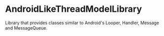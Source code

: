 AndroidLikeThreadModelLibrary
=============================

Library that provides classes similar to Android's Looper, Handler, Message and MessageQueue.
